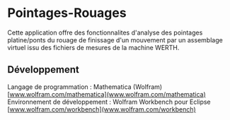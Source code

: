 # Pointages-Rouages

Cette application offre des fonctionnalites d'analyse des pointages platine/ponts du rouage de finissage d'un mouvement par un assemblage virtuel issu des fichiers de mesures de la machine WERTH.

## Développement

Langage de programmation : Mathematica (Wolfram) [www.wolfram.com/mathematica](www.wolfram.com/mathematica)
Environnement de développement : Wolfram Workbench pour Eclipse [www.wolfram.com/workbench](www.wolfram.com/workbench)
